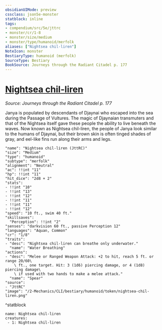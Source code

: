 ```yaml
---
obsidianUIMode: preview
cssclass: json5e-monster
statblock: inline
tags:
- compendium/src/5e/jttrc
- monster/cr/1-8
- monster/size/medium
- monster/type/humanoid/merfolk
aliases: ["Nightsea chil-liren"]
NoteIcon: monster
BestiaryType: humanoid (merfolk)
SourceType: Bestiary
BookSource: Journeys through the Radiant Citadel p. 177
---
```

# [Nightsea chil-liren](2-Mechanics/CLI/bestiary/humanoid/nightsea-chil-liren-jttrc.md)
*Source: Journeys through the Radiant Citadel p. 177*  

Janya is populated by descendants of Djaynai who escaped into the sea during the Passage of Vultures. The magic of Djaynaian transmuters and that of the Nightsea itself gave these people the ability to live beneath the waves. Now known as Nightsea chil-liren, the people of Janya look similar to the humans of Djaynai, but their brown skin is often tinged shades of gray, and eel-like fins run along their arms and legs.

```statblock
"name": "Nightsea chil-liren (JttRC)"
"size": "Medium"
"type": "humanoid"
"subtype": "merfolk"
"alignment": "Neutral"
"ac": !!int "11"
"hp": !!int "11"
"hit_dice": "2d8 + 2"
"stats":
- !!int "10"
- !!int "13"
- !!int "12"
- !!int "11"
- !!int "11"
- !!int "12"
"speed": "10 ft., swim 40 ft."
"skillsaves":
  "Perception": !!int "2"
"senses": "darkvision 60 ft., passive Perception 12"
"languages": "Aquan, Common"
"cr": "1/8"
"traits":
- "desc": "Nightsea chil-liren can breathe only underwater."
  "name": "Water Breathing"
"actions":
- "desc": "Melee or Ranged Weapon Attack: +2 to hit, reach 5 ft. or range 20/60\
    \ ft., one target. Hit: 3 (1d6) piercing damage, or 4 (1d8) piercing damage\
    \ if used with two hands to make a melee attack."
  "name": "Spear"
"source":
- "JttRC"
"image": "/2-Mechanics/CLI/bestiary/humanoid/token/nightsea-chil-liren.png"
```
^statblock

```encounter-table
name: Nightsea chil-liren
creatures:
 - 1: Nightsea chil-liren
```